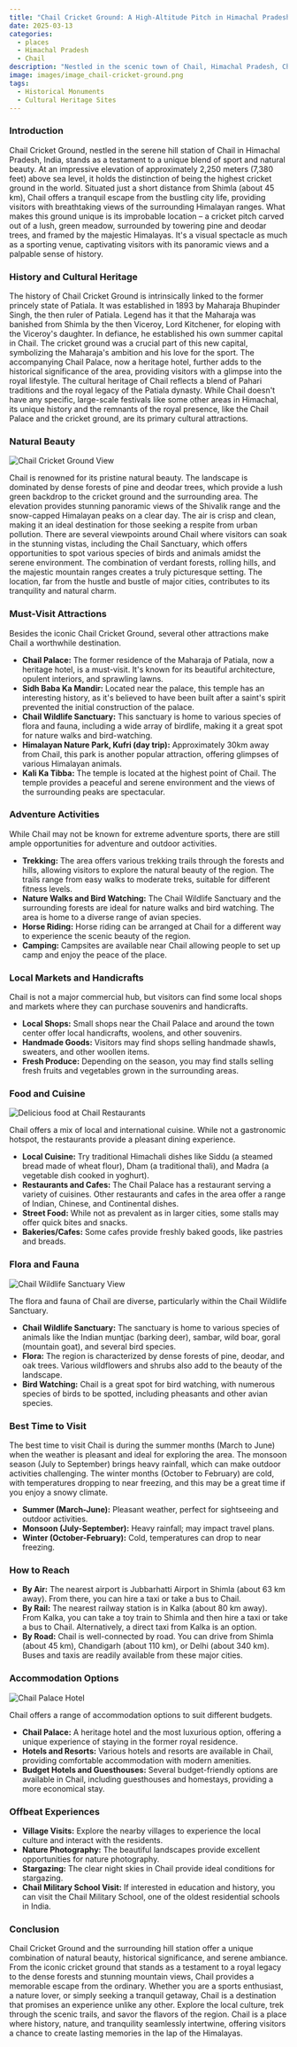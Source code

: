 ```yaml
---
title: "Chail Cricket Ground: A High-Altitude Pitch in Himachal Pradesh"
date: 2025-03-13
categories:
  - places
  - Himachal Pradesh
  - Chail
description: "Nestled in the scenic town of Chail, Himachal Pradesh, Chail Cricket Ground is renowned as one of India's highest cricket grounds. This challenging venue, located at an elevation of over 2,400 meters (7,874 feet), offers a unique blend of sports and adventure amidst breathtaking mountainous terrain. Popular among cricket enthusiasts and adventure seekers, the ground provides a thrilling experience due to its high-altitude conditions."
image: images/image_chail-cricket-ground.png
tags: 
  - Historical Monuments
  - Cultural Heritage Sites
---
```



### **Introduction**

Chail Cricket Ground, nestled in the serene hill station of Chail in Himachal Pradesh, India, stands as a testament to a unique blend of sport and natural beauty. At an impressive elevation of approximately 2,250 meters (7,380 feet) above sea level, it holds the distinction of being the highest cricket ground in the world. Situated just a short distance from Shimla (about 45 km), Chail offers a tranquil escape from the bustling city life, providing visitors with breathtaking views of the surrounding Himalayan ranges. What makes this ground unique is its improbable location – a cricket pitch carved out of a lush, green meadow, surrounded by towering pine and deodar trees, and framed by the majestic Himalayas. It's a visual spectacle as much as a sporting venue, captivating visitors with its panoramic views and a palpable sense of history.

### **History and Cultural Heritage**

The history of Chail Cricket Ground is intrinsically linked to the former princely state of Patiala. It was established in 1893 by Maharaja Bhupinder Singh, the then ruler of Patiala. Legend has it that the Maharaja was banished from Shimla by the then Viceroy, Lord Kitchener, for eloping with the Viceroy's daughter. In defiance, he established his own summer capital in Chail. The cricket ground was a crucial part of this new capital, symbolizing the Maharaja's ambition and his love for the sport. The accompanying Chail Palace, now a heritage hotel, further adds to the historical significance of the area, providing visitors with a glimpse into the royal lifestyle. The cultural heritage of Chail reflects a blend of Pahari traditions and the royal legacy of the Patiala dynasty. While Chail doesn't have any specific, large-scale festivals like some other areas in Himachal, its unique history and the remnants of the royal presence, like the Chail Palace and the cricket ground, are its primary cultural attractions.

###  **Natural Beauty**

<img src="placeholder_chail_cricket_ground_view.jpg" alt="Chail Cricket Ground View">

Chail is renowned for its pristine natural beauty. The landscape is dominated by dense forests of pine and deodar trees, which provide a lush green backdrop to the cricket ground and the surrounding area. The elevation provides stunning panoramic views of the Shivalik range and the snow-capped Himalayan peaks on a clear day. The air is crisp and clean, making it an ideal destination for those seeking a respite from urban pollution. There are several viewpoints around Chail where visitors can soak in the stunning vistas, including the Chail Sanctuary, which offers opportunities to spot various species of birds and animals amidst the serene environment. The combination of verdant forests, rolling hills, and the majestic mountain ranges creates a truly picturesque setting. The location, far from the hustle and bustle of major cities, contributes to its tranquility and natural charm.

### **Must-Visit Attractions**

Besides the iconic Chail Cricket Ground, several other attractions make Chail a worthwhile destination.

*   **Chail Palace:** The former residence of the Maharaja of Patiala, now a heritage hotel, is a must-visit. It's known for its beautiful architecture, opulent interiors, and sprawling lawns.
*   **Sidh Baba Ka Mandir:** Located near the palace, this temple has an interesting history, as it's believed to have been built after a saint's spirit prevented the initial construction of the palace.
*   **Chail Wildlife Sanctuary:** This sanctuary is home to various species of flora and fauna, including a wide array of birdlife, making it a great spot for nature walks and bird-watching.
*   **Himalayan Nature Park, Kufri (day trip):** Approximately 30km away from Chail, this park is another popular attraction, offering glimpses of various Himalayan animals.
*   **Kali Ka Tibba:** The temple is located at the highest point of Chail. The temple provides a peaceful and serene environment and the views of the surrounding peaks are spectacular.

### **Adventure Activities**

While Chail may not be known for extreme adventure sports, there are still ample opportunities for adventure and outdoor activities.

*   **Trekking:** The area offers various trekking trails through the forests and hills, allowing visitors to explore the natural beauty of the region. The trails range from easy walks to moderate treks, suitable for different fitness levels.
*   **Nature Walks and Bird Watching:** The Chail Wildlife Sanctuary and the surrounding forests are ideal for nature walks and bird watching. The area is home to a diverse range of avian species.
*   **Horse Riding:** Horse riding can be arranged at Chail for a different way to experience the scenic beauty of the region.
*   **Camping:** Campsites are available near Chail allowing people to set up camp and enjoy the peace of the place.

### **Local Markets and Handicrafts**

Chail is not a major commercial hub, but visitors can find some local shops and markets where they can purchase souvenirs and handicrafts.

*   **Local Shops:** Small shops near the Chail Palace and around the town center offer local handicrafts, woolens, and other souvenirs.
*   **Handmade Goods:** Visitors may find shops selling handmade shawls, sweaters, and other woollen items.
*   **Fresh Produce:** Depending on the season, you may find stalls selling fresh fruits and vegetables grown in the surrounding areas.

### **Food and Cuisine**

<img src="placeholder_chail_restaurant_food.jpg" alt="Delicious food at Chail Restaurants">

Chail offers a mix of local and international cuisine. While not a gastronomic hotspot, the restaurants provide a pleasant dining experience.

*   **Local Cuisine:** Try traditional Himachali dishes like Siddu (a steamed bread made of wheat flour), Dham (a traditional thali), and Madra (a vegetable dish cooked in yoghurt).
*   **Restaurants and Cafes:** The Chail Palace has a restaurant serving a variety of cuisines. Other restaurants and cafes in the area offer a range of Indian, Chinese, and Continental dishes.
*   **Street Food:** While not as prevalent as in larger cities, some stalls may offer quick bites and snacks.
*   **Bakeries/Cafes:** Some cafes provide freshly baked goods, like pastries and breads.

### **Flora and Fauna**

<img src="placeholder_chail_wildlife_sanctuary.jpg" alt="Chail Wildlife Sanctuary View">

The flora and fauna of Chail are diverse, particularly within the Chail Wildlife Sanctuary.

*   **Chail Wildlife Sanctuary:** The sanctuary is home to various species of animals like the Indian muntjac (barking deer), sambar, wild boar, goral (mountain goat), and several bird species.
*   **Flora:** The region is characterized by dense forests of pine, deodar, and oak trees. Various wildflowers and shrubs also add to the beauty of the landscape.
*   **Bird Watching:** Chail is a great spot for bird watching, with numerous species of birds to be spotted, including pheasants and other avian species.

### **Best Time to Visit**

The best time to visit Chail is during the summer months (March to June) when the weather is pleasant and ideal for exploring the area. The monsoon season (July to September) brings heavy rainfall, which can make outdoor activities challenging. The winter months (October to February) are cold, with temperatures dropping to near freezing, and this may be a great time if you enjoy a snowy climate.

*   **Summer (March-June):** Pleasant weather, perfect for sightseeing and outdoor activities.
*   **Monsoon (July-September):** Heavy rainfall; may impact travel plans.
*   **Winter (October-February):** Cold, temperatures can drop to near freezing.

### **How to Reach**

*   **By Air:** The nearest airport is Jubbarhatti Airport in Shimla (about 63 km away). From there, you can hire a taxi or take a bus to Chail.
*   **By Rail:** The nearest railway station is in Kalka (about 80 km away). From Kalka, you can take a toy train to Shimla and then hire a taxi or take a bus to Chail. Alternatively, a direct taxi from Kalka is an option.
*   **By Road:** Chail is well-connected by road. You can drive from Shimla (about 45 km), Chandigarh (about 110 km), or Delhi (about 340 km). Buses and taxis are readily available from these major cities.

### **Accommodation Options**

<img src="placeholder_chail_palace_hotel.jpg" alt="Chail Palace Hotel">

Chail offers a range of accommodation options to suit different budgets.

*   **Chail Palace:** A heritage hotel and the most luxurious option, offering a unique experience of staying in the former royal residence.
*   **Hotels and Resorts:** Various hotels and resorts are available in Chail, providing comfortable accommodation with modern amenities.
*   **Budget Hotels and Guesthouses:** Several budget-friendly options are available in Chail, including guesthouses and homestays, providing a more economical stay.

### **Offbeat Experiences**

*   **Village Visits:** Explore the nearby villages to experience the local culture and interact with the residents.
*   **Nature Photography:** The beautiful landscapes provide excellent opportunities for nature photography.
*   **Stargazing:** The clear night skies in Chail provide ideal conditions for stargazing.
*   **Chail Military School Visit:** If interested in education and history, you can visit the Chail Military School, one of the oldest residential schools in India.

### **Conclusion**

Chail Cricket Ground and the surrounding hill station offer a unique combination of natural beauty, historical significance, and serene ambiance. From the iconic cricket ground that stands as a testament to a royal legacy to the dense forests and stunning mountain views, Chail provides a memorable escape from the ordinary. Whether you are a sports enthusiast, a nature lover, or simply seeking a tranquil getaway, Chail is a destination that promises an experience unlike any other. Explore the local culture, trek through the scenic trails, and savor the flavors of the region. Chail is a place where history, nature, and tranquility seamlessly intertwine, offering visitors a chance to create lasting memories in the lap of the Himalayas.


